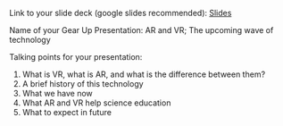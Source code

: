 Link to your slide deck (google slides recommended): [Slides](https://docs.google.com/presentation/d/1tloT8ME1qeN6zhZf86f784b9gt87UcGEbU7BNaO1kOQ/edit#slide=id.g5f9590bdf4_0_69)

Name of your Gear Up Presentation: AR and VR; The upcoming wave of technology

Talking points for your presentation:

1. What is VR, what is AR, and what is the difference between them?
2. A brief history of this technology
3. What we have now
4. What AR and VR help science education
5. What to expect in future


